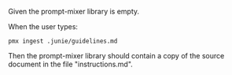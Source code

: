 Given the prompt-mixer library is empty.

When the user types:

```
pmx ingest .junie/guidelines.md
```

Then the prompt-mixer library should contain a copy of the source document in
the file "instructions.md".